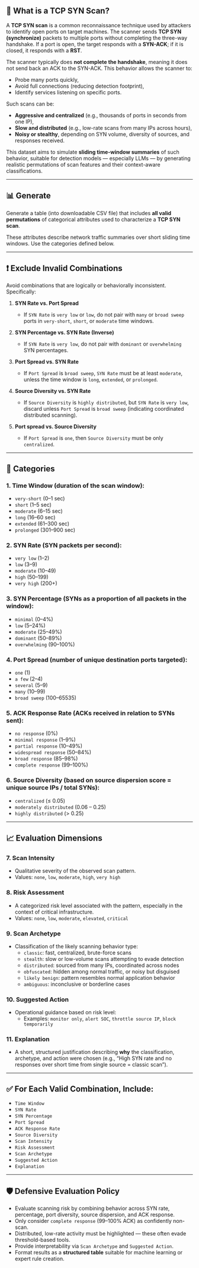 ## 🧠 What is a TCP SYN Scan?

A **TCP SYN scan** is a common reconnaissance technique used by attackers to identify open ports on target machines. The scanner sends **TCP SYN (synchronize)** packets to multiple ports without completing the three-way handshake. If a port is open, the target responds with a **SYN-ACK**; if it is closed, it responds with a **RST**.

The scanner typically does **not complete the handshake**, meaning it does not send back an ACK to the SYN-ACK. This behavior allows the scanner to:
- Probe many ports quickly,
- Avoid full connections (reducing detection footprint),
- Identify services listening on specific ports.

Such scans can be:
- **Aggressive and centralized** (e.g., thousands of ports in seconds from one IP),
- **Slow and distributed** (e.g., low-rate scans from many IPs across hours),
- **Noisy or stealthy**, depending on SYN volume, diversity of sources, and responses received.

This dataset aims to simulate **sliding time-window summaries** of such behavior, suitable for detection models — especially LLMs — by generating realistic permutations of scan features and their context-aware classifications.

---

## 📊 Generate

Generate a table (into downloadable CSV file) that includes **all valid permutations** of categorical attributes used to characterize a **TCP SYN scan**.

These attributes describe network traffic summaries over short sliding time windows. Use the categories defined below.

---

## ❗ Exclude Invalid Combinations

Avoid combinations that are logically or behaviorally inconsistent. Specifically:

1. **SYN Rate vs. Port Spread**
   - If `SYN Rate` is `very low` or `low`, do not pair with `many` or `broad sweep` ports in `very-short`, `short`, or `moderate` time windows.

2. **SYN Percentage vs. SYN Rate (Inverse)**
   - If `SYN Rate` is `very low`, do not pair with `dominant` or `overwhelming` SYN percentages.

3. **Port Spread vs. SYN Rate**
   - If `Port Spread` is `broad sweep`, `SYN Rate` must be at least `moderate`, unless the time window is `long`, `extended`, or `prolonged`.

4. **Source Diversity vs. SYN Rate**
   - If `Source Diversity` is `highly distributed`, but `SYN Rate` is `very low`, discard unless `Port Spread` is `broad sweep` (indicating coordinated distributed scanning).

5. **Port spread vs. Source Diversity**
   - If `Port Spread` is `one`, then `Source Diversity` must be only `centralized`.
---

## 🔢 Categories

### 1. **Time Window** (duration of the scan window):
- `very-short` (0–1 sec)
- `short` (1–5 sec)
- `moderate` (6–15 sec)
- `long` (16–60 sec)
- `extended` (61–300 sec)
- `prolonged` (301–900 sec)

### 2. **SYN Rate** (SYN packets per second):
- `very low` (1–2)
- `low` (3–9)
- `moderate` (10–49)
- `high` (50–199)
- `very high` (200+)

### 3. **SYN Percentage** (SYNs as a proportion of all packets in the window):
- `minimal` (0–4%)
- `low` (5–24%)
- `moderate` (25–49%)
- `dominant` (50–89%)
- `overwhelming` (90–100%)

### 4. **Port Spread** (number of unique destination ports targeted):
- `one` (1)
- `a few` (2–4)
- `several` (5–9)
- `many` (10–99)
- `broad sweep` (100–65535)

### 5. **ACK Response Rate** (ACKs received in relation to SYNs sent):
- `no response` (0%)
- `minimal response` (1–9%)
- `partial response` (10–49%)
- `widespread response` (50–84%)
- `broad response` (85–98%)
- `complete response` (99–100%)

### 6. **Source Diversity** (based on source dispersion score = unique source IPs / total SYNs):
- `centralized` (≤ 0.05)
- `moderately distributed` (0.06 – 0.25)
- `highly distributed` (> 0.25)

---

## 📈 Evaluation Dimensions

### 7. **Scan Intensity**
- Qualitative severity of the observed scan pattern.
- Values: `none`, `low`, `moderate`, `high`, `very high`

### 8. **Risk Assessment**
- A categorized risk level associated with the pattern, especially in the context of critical infrastructure.
- Values: `none`, `low`, `moderate`, `elevated`, `critical`

### 9. **Scan Archetype**
- Classification of the likely scanning behavior type:
  - `classic`: fast, centralized, brute-force scans
  - `stealth`: slow or low-volume scans attempting to evade detection
  - `distributed`: sourced from many IPs, coordinated across nodes
  - `obfuscated`: hidden among normal traffic, or noisy but disguised
  - `likely benign`: pattern resembles normal application behavior
  - `ambiguous`: inconclusive or borderline cases

### 10. **Suggested Action**
- Operational guidance based on risk level:
  - Examples: `monitor only`, `alert SOC`, `throttle source IP`, `block temporarily`

### 11. **Explanation**
- A short, structured justification describing **why** the classification, archetype, and action were chosen (e.g., “High SYN rate and no responses over short time from single source = classic scan”).

---

## ✅ For Each Valid Combination, Include:

- `Time Window`  
- `SYN Rate`  
- `SYN Percentage`  
- `Port Spread`  
- `ACK Response Rate`  
- `Source Diversity`  
- `Scan Intensity`  
- `Risk Assessment`  
- `Scan Archetype`  
- `Suggested Action`  
- `Explanation`

---

## 🛡️ Defensive Evaluation Policy

- Evaluate scanning risk by combining behavior across SYN rate, percentage, port diversity, source dispersion, and ACK response.
- Only consider `complete response` (99–100% ACK) as confidently non-scan.
- Distributed, low-rate activity must be highlighted — these often evade threshold-based tools.
- Provide interpretability via `Scan Archetype` and `Suggested Action`.
- Format results as a **structured table** suitable for machine learning or expert rule creation.
